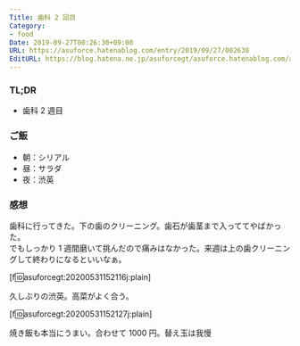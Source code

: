 ```yaml
---
Title: 歯科 2 回目
Category:
- food
Date: 2019-09-27T00:26:30+09:00
URL: https://asuforce.hatenablog.com/entry/2019/09/27/002630
EditURL: https://blog.hatena.ne.jp/asuforcegt/asuforce.hatenablog.com/atom/entry/26006613441074238
---
```


### TL;DR

- 歯科 2 週目

### ご飯

- 朝：シリアル
- 昼：サラダ
- 夜：渋英

###  感想

歯科に行ってきた。下の歯のクリーニング。歯石が歯茎まで入っててやばかった。  
でもしっかり 1 週間磨いて挑んだので痛みはなかった。来週は上の歯クリーニングして終わりになるといいなぁ。

[f:id:asuforcegt:20200531152116j:plain]

久しぶりの渋英。高菜がよく合う。

[f:id:asuforcegt:20200531152127j:plain]

焼き飯も本当にうまい。合わせて 1000 円。替え玉は我慢
